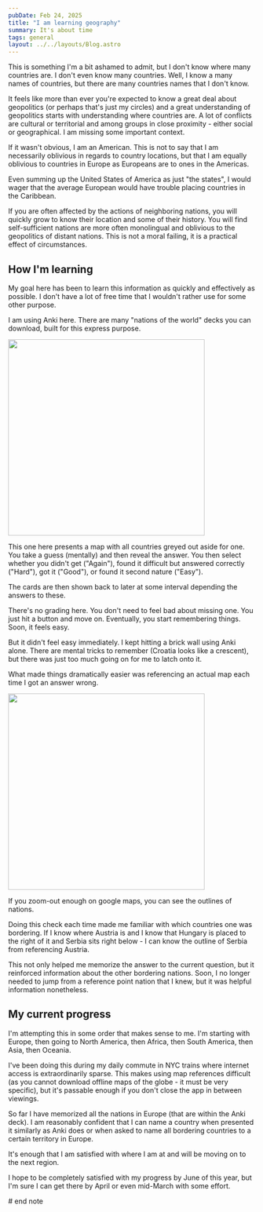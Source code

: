 ```yaml
---
pubDate: Feb 24, 2025
title: "I am learning geography"
summary: It's about time
tags: general
layout: ../../layouts/Blog.astro
---
```


This is something I'm a bit ashamed to admit, but I don't know where many countries are. I don't even know many countries. Well, I know a many names of countries, but there are many countries names that I don't know.

It feels like more than ever you're expected to know a great deal about geopolitics (or perhaps that's just my circles) and a great understanding of geopolitics starts with understanding where countries are. A lot of conflicts are cultural or territorial and among groups in close proximity - either social or geographical. I am missing some important context.

If it wasn't obvious, I am an American. This is not to say that I am necessarily oblivious in regards to country locations, but that I am equally oblivious to countries in Europe as Europeans are to ones in the Americas. 

Even summing up the United States of America as just "the states", I would wager that the average European would have trouble placing countries in the Caribbean. 

If you are often affected by the actions of neighboring nations, you will quickly grow to know their location and some of their history. You will find self-sufficient nations are more often monolingual and oblivious to the geopolitics of distant nations. This is not a moral failing, it is a practical effect of circumstances. 

## How I'm learning
My goal here has been to learn this information as quickly and effectively as possible. I don't have a lot of free time that I wouldn't rather use for some other purpose. 

I am using Anki here. There are many "nations of the world" decks you can download, built for this express purpose. 

<img src="/article/anki_example.jpg" width="400px">

This one here presents a map with all countries greyed out aside for one. You take a guess (mentally) and then reveal the answer. You then select whether you didn't get ("Again"), found it difficult but answered correctly ("Hard"), got it ("Good"), or found it second nature ("Easy").

The cards are then shown back to later at some interval depending the answers to these. 

There's no grading here. You don't need to feel bad about missing one. You just hit a button and move on. Eventually, you start remembering things. Soon, it feels easy.

But it didn't feel easy immediately. I kept hitting a brick wall using Anki alone. There are mental tricks to remember (Croatia looks like a crescent), but there was just too much going on for me to latch onto it. 

What made things dramatically easier was referencing an actual map each time I got an answer wrong.

<img src="/article/google_maps_europe.jpg" width="400px">

If you zoom-out enough on google maps, you can see the outlines of nations. 

Doing this check each time made me familiar with which countries one was bordering. If I know where Austria is and I know that Hungary is placed to the right of it and Serbia sits right below - I can know the outline of Serbia from referencing Austria.

This not only helped me memorize the answer to the current question, but it reinforced information about the other bordering nations. Soon, I no longer needed to jump from a reference point nation that I knew, but it was helpful information nonetheless. 

## My current progress

I'm attempting this in some order that makes sense to me. I'm starting with Europe, then going to North America, then Africa, then South America, then Asia, then Oceania. 

I've been doing this during my daily commute in NYC trains where internet access is extraordinarily sparse. This makes using map references difficult (as you cannot download offline maps of the globe - it must be very specific), but it's passable enough if you don't close the app in between viewings.

So far I have memorized all the nations in Europe (that are within the Anki deck). I am reasonably confident that I can name a country when presented it similarly as Anki does or when asked to name all bordering countries to a certain territory in Europe. 

It's enough that I am satisfied with where I am at and will be moving on to the next region.

I hope to be completely satisfied with my progress by June of this year, but I'm sure I can get there by April or even mid-March with some effort. 

\# end note